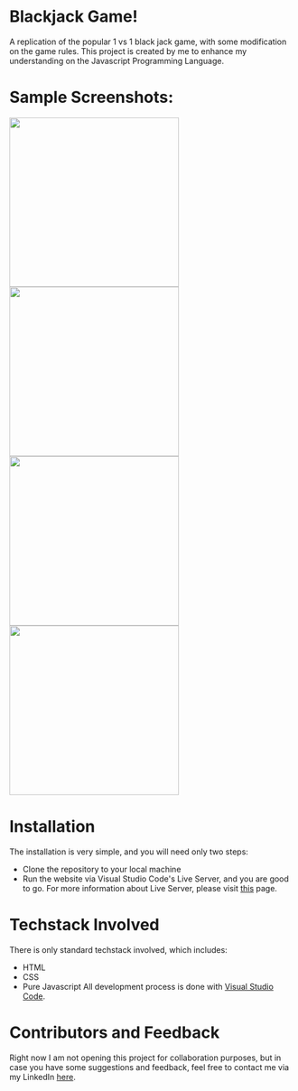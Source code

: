 # Blackjack Game!
A replication of the popular 1 vs 1 black jack game, with some modification on the game rules. This project is created by me to enhance my understanding on the Javascript Programming
Language. 

# Sample Screenshots:
<p float="left">
  <img src="https://github.com/ymul0001/Blackjack/blob/master/screenshots/black-jack-1.JPG?raw=true" width="300" />
  <img src="https://github.com/ymul0001/Blackjack/blob/master/screenshots/black-jack-1-err.JPG?raw=true" width="300" /> 
  <img src="https://github.com/ymul0001/Blackjack/blob/master/screenshots/black-jack-main-screen.JPG?raw=true" width="300"/>
  <img src="https://github.com/ymul0001/Blackjack/blob/master/screenshots/black-jack-win.JPG?raw=true" width="300"/>
</p>

# Installation
The installation is very simple, and you will need only two steps:
* Clone the repository to your local machine
* Run the website via Visual Studio Code's Live Server, and you are good to go. For more information about Live Server, please visit [this](https://marketplace.visualstudio.com/items?itemName=ritwickdey.LiveServer) page.

# Techstack Involved
There is only standard techstack involved, which includes:
* HTML
* CSS
* Pure Javascript
All development process is done with [Visual Studio Code](https://code.visualstudio.com/download).

# Contributors and Feedback
Right now I am not opening this project for collaboration purposes, but in case you have some suggestions and feedback, feel free to contact me via my LinkedIn [here](https://www.linkedin.com/in/yonas-mulyadi-559841140/).



